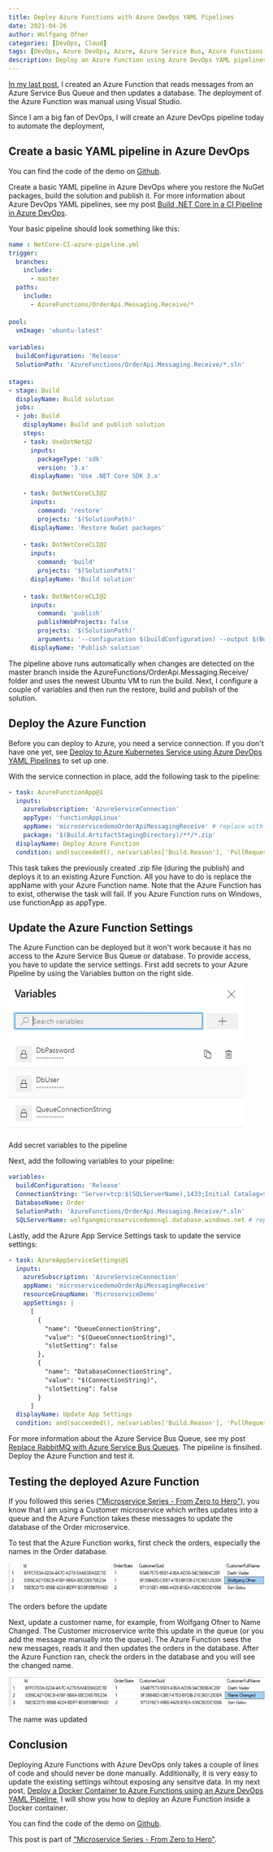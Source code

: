 ```yaml
---
title: Deploy Azure Functions with Azure DevOps YAML Pipelines
date: 2021-04-26
author: Wolfgang Ofner
categories: [DevOps, Cloud]
tags: [DevOps, Azure DevOps, Azure, Azure Service Bus, Azure Functions, YAML, CI-CD]
description: Deploy an Azure Function using Azure DevOps YAML pipelines and automatically update its settings safely inside the pipeline.
---
```


[In my last post](/azure-functions-process-queue-messages), I created an Azure Function that reads messages from an Azure Service Bus Queue and then updates a database. The deployment of the Azure Function was manual using Visual Studio. 

Since I am a big fan of DevOps, I will create an Azure DevOps pipeline today to automate the deployment,

## Create a basic YAML pipeline in Azure DevOps

You can find the code of the demo on <a href="https://github.com/WolfgangOfner/MicroserviceDemo" target="_blank" rel="noopener noreferrer">Github</a>.

Create a basic YAML pipeline in Azure DevOps where you restore the NuGet packages, build the solution and publish it. For more information about Azure DevOps YAML pipelines, see my post [Build .NET Core in a CI Pipeline in Azure DevOps](/build-net-core-in-ci-pipeline-in-azure-devops).

Your basic pipeline should look something like this:

```yaml
name : NetCore-CI-azure-pipeline.yml
trigger:
  branches:
    include:
      - master
  paths:
    include:
      - AzureFunctions/OrderApi.Messaging.Receive/*

pool:
  vmImage: 'ubuntu-latest'

variables:
  buildConfiguration: 'Release'
  SolutionPath: 'AzureFunctions/OrderApi.Messaging.Receive/*.sln'
  
stages:
- stage: Build
  displayName: Build solution
  jobs:  
  - job: Build
    displayName: Build and publish solution
    steps:
    - task: UseDotNet@2      
      inputs:
        packageType: 'sdk'
        version: '3.x'
      displayName: 'Use .NET Core SDK 3.x'

    - task: DotNetCoreCLI@2
      inputs:
        command: 'restore'
        projects: '$(SolutionPath)'
      displayName: 'Restore NuGet packages'
 
    - task: DotNetCoreCLI@2
      inputs:
        command: 'build'
        projects: '$(SolutionPath)'
      displayName: 'Build solution'
        
    - task: DotNetCoreCLI@2
      inputs:
        command: 'publish'
        publishWebProjects: false
        projects: '$(SolutionPath)'
        arguments: '--configuration $(buildConfiguration) --output $(Build.ArtifactStagingDirectory)/$(buildConfiguration)'
      displayName: 'Publish solution'
```

The pipeline above runs automatically when changes are detected on the master branch inside the AzureFunctions/OrderApi.Messaging.Receive/ folder and uses the newest Ubuntu VM to run the build. Next, I configure a couple of variables and then run the restore, build and publish of the solution.

## Deploy the Azure Function

Before you can deploy to Azure, you need a service connection. If you don't have one yet, see [Deploy to Azure Kubernetes Service using Azure DevOps YAML Pipelines](/deploy-kubernetes-azure-devops/#create-a-service-connection-in-azure-devops) to set up one.

With the service connection in place, add the following task to the pipeline:

```yaml
- task: AzureFunctionApp@1
  inputs:
    azureSubscription: 'AzureServiceConnection'
    appType: 'functionAppLinux'
    appName: 'microservicedemoOrderApiMessagingReceive' # replace with the name of your Azure Function
    package: '$(Build.ArtifactStagingDirectory)/**/*.zip'
  displayName: Deploy Azure Function
  condition: and(succeeded(), ne(variables['Build.Reason'], 'PullRequest'))
```

This task takes the previously created .zip file (during the publish) and deploys it to an existing Azure Function. All you have to do is replace the appName with your Azure Function name. Note that the Azure Function has to exist, otherwise the task will fail. If you Azure Function runs on Windows, use functionApp as appType.

## Update the Azure Function Settings

The Azure Function can be deployed but it won't work because it has no access to the Azure Service Bus Queue or database. To provide access, you have to update the service settings. First add secrets to your Azure Pipeline by using the Variables button on the right side.

<div class="col-12 col-sm-10 aligncenter">
  <a href="/assets/img/posts/2021/04/Add-secret-variables-to-the-pipeline.jpg"><img loading="lazy" src="/assets/img/posts/2021/04/Add-secret-variables-to-the-pipeline.jpg" alt="Add secret variables to the pipeline" /></a>
  
  <p>
   Add secret variables to the pipeline
  </p>
</div>

Next, add the following variables to your pipeline:

```yaml
variables:
  buildConfiguration: 'Release'
  ConnectionString: "Server=tcp:$(SQLServerName),1433;Initial Catalog=$(DatabaseName);Persist Security Info=False;User ID=$(DbUser);Password=$(DbPassword);MultipleActiveResultSets=False;Encrypt=True;TrustServerCertificate=False;Connection Timeout=30;"
  DatabaseName: Order
  SolutionPath: 'AzureFunctions/OrderApi.Messaging.Receive/*.sln'
  SQLServerName: wolfgangmicroservicedemosql.database.windows.net # replace with your server url
```

Lastly, add the Azure App Service Settings task to update the service settings:

```yaml
- task: AzureAppServiceSettings@1
  inputs:
    azureSubscription: 'AzureServiceConnection'
    appName: 'microservicedemoOrderApiMessagingReceive'
    resourceGroupName: 'MicroserviceDemo'
    appSettings: |
      [
        {
          "name": "QueueConnectionString",
          "value": "$(QueueConnectionString)",
          "slotSetting": false
        },
        {
          "name": "DatabaseConnectionString",
          "value": "$(ConnectionString)", 
          "slotSetting": false
        }
      ]
  displayName: Update App Settings
  condition: and(succeeded(), ne(variables['Build.Reason'], 'PullRequest'))
```

For more information about the Azure Service Bus Queue, see my post [Replace RabbitMQ with Azure Service Bus Queues](/replace-rabbitmq-azure-service-bus-queue). The pipeline is finsihed. Deploy the Azure Function and test it.

## Testing the deployed Azure Function

If you followed this series (["Microservice Series - From Zero to Hero"](/microservice-series-from-zero-to-hero)), you know that I am using a Customer microservice which writes updates into a queue and the Azure Function takes these messages to update the database of the Order microservice.

To test that the Azure Function works, first check the orders, especially the names in the Order database.

<div class="col-12 col-sm-10 aligncenter">
  <a href="/assets/img/posts/2021/04/The-orders-before-the-update.jpg"><img loading="lazy" src="/assets/img/posts/2021/04/The-orders-before-the-update.jpg" alt="The orders before the update" /></a>
  
  <p>
   The orders before the update
  </p>
</div>

Next, update a customer name, for example, from Wolfgang Ofner to Name Changed. The Customer microservice write this update in the queue (or you add the message manually into the queue). The Azure Function sees the new messages, reads it and then updates the orders in the database. After the Azure Function ran, check the orders in the database and you will see the changed name.

<div class="col-12 col-sm-10 aligncenter">
  <a href="/assets/img/posts/2021/04/The-name-was-updated.jpg"><img loading="lazy" src="/assets/img/posts/2021/04/The-name-was-updated.jpg" alt="The name was updated" /></a>
  
  <p>
   The name was updated
  </p>
</div>

## Conclusion

Deploying Azure Functions with Azure DevOps only takes a couple of lines of code and should never be done manually. Additionally, it is very easy to update the existing settings wihtout exposing any sensitve data. In my next post, [Deploy a Docker Container to Azure Functions using an Azure DevOps YAML Pipeline](/deploy-docker-container-azure-functions), I will show you how to deploy an Azure Function inside a Docker container.

You can find the code of the demo on <a href="https://github.com/WolfgangOfner/MicroserviceDemo" target="_blank" rel="noopener noreferrer">Github</a>.

This post is part of ["Microservice Series - From Zero to Hero"](/microservice-series-from-zero-to-hero).